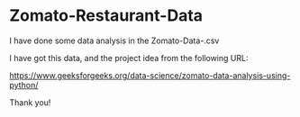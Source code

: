# Zomato-Restaurant-Data

I have done some data analysis in the Zomato-Data-.csv

I have got this data, and the project idea from the following URL:

https://www.geeksforgeeks.org/data-science/zomato-data-analysis-using-python/

Thank you!
